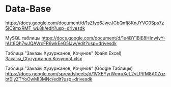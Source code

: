 # Data-Base
https://docs.google.com/document/d/1sZfyq6JweJCbQnfj8KnJYVG0Sps7z5IC9mxRMT_wL8k/edit?usp=drivesdk


MySQL таблицы
https://docs.google.com/document/d/1e4BY1BiE8HInwIyY-hUt6Qh7wJQAVrcFR6wkEeG5lJw/edit?usp=drivesdk 

Таблица "Заказы Хузуржанов, Кочунов" (Файл Excel) [Заказы_(Хузуржанов,Кочунов).xlsx](https://github.com/Roy42022p/Data-Base/files/9597680/_.xlsx)

Таблица "Заказы Хузуржанов, Кочунов" (Google Таблицы) https://docs.google.com/spreadsheets/d/1VXEYyrWmruXeL2vLPtfM8A0Zqzbt0iyZTYoOwMl3MNc/edit?usp=drivesdk
